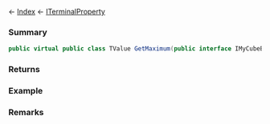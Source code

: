 ← [Index](Api-Index) ← [ITerminalProperty<TValue>](Sandbox.ModAPI.Interfaces.ITerminalProperty`1)

### Summary

```csharp
public virtual public class TValue GetMaximum(public interface IMyCubeBlock block)
```

### Returns

### Example

### Remarks

